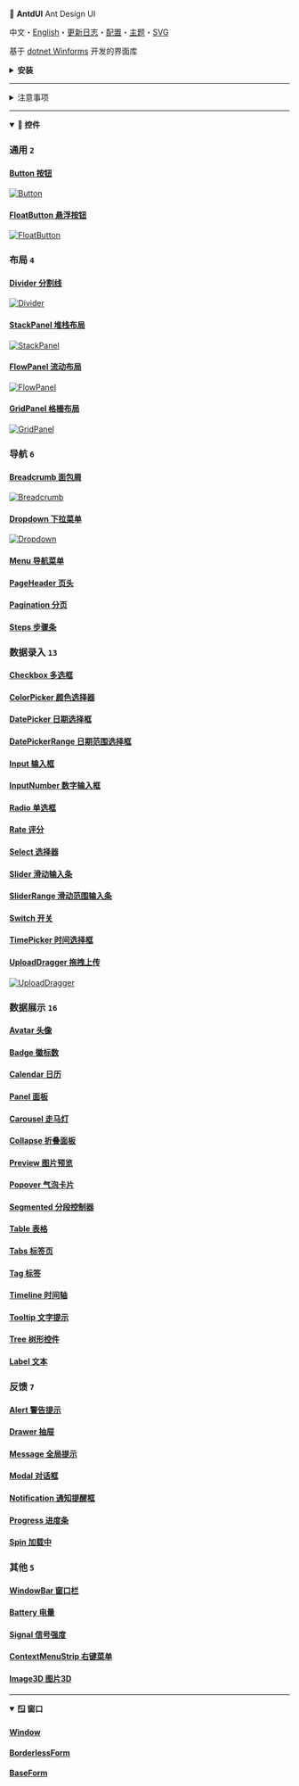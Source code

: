 ﻿📖 **AntdUI** Ant Design UI

中文・[English](../en/Home.md)・[更新日志](UpdateLog.md)・[配置](Config.md)・[主题](Theme.md)・[SVG](SVG.md)

基于 [dotnet Winforms](https://github.com/dotnet/winforms) 开发的界面库

<details>
<summary><strong>安装</strong></summary>

### NuGet安装

> 👏 推荐使用NuGet快速安装

#### 通过Visual Studio可视化安装
![nuget](Img/NuGet.png)

#### 通过PM命令安装
PM> `Install-Package AntdUI`

---

### 下载源码

> 打开AntdUI的码云地址：[https://gitee.com/antdui/AntdUI](https://gitee.com/antdui/AntdUI)
![downcode](Img/DownCode.png)

解压后双击打开 `AntdUI.sln` 解决方案，将 `examples/Overview` 项目设为启动项目，`F5` 启动

#### 源码下载无法编译？

> 编译器要求 **Visual Studio 2022** 以及以上

[Visual Studio 安装 旧版本(.NET Framework 4.0 和 4.5)](InstallOldVersionFramework.md)

#### 看不到工具箱？

需将 `AntdUI.csproj` 内 `TargetFrameworks` 只保留自己项目使用的框架版本，然后重新生成

> 操作完还是无法显示，重启VS让其重新加载，**多重新生成确保dll是最新的**

</details>

---

<details>
<summary>注意事项</summary>

#### 源码下载无法编译❓

编译器要求 **Visual Studio 2022** 以及以上，[Visual Studio 安装 旧版本(.NET Framework 4.0 和 4.5)](InstallOldVersionFramework.md)

####

#### 为什么设计器里面的窗口显示不全❓

HDPI问题，**应使用100%缩放来设计界面**
- 使用CMD `devenv.exe /noScale`
- 👏 [解决 Visual Studio 中 Windows 窗体设计器的 HDPI/缩放问题](https://learn.microsoft.com/zh-cn/visualstudio/designers/disable-dpi-awareness?view=vs-2022) `<ForceDesignerDpiUnaware>true</ForceDesignerDpiUnaware>`
- 桌面右键显示设置 将缩放修改至 `100%`

####

#### 那我如何启用DPI支持呢❓

CORE 可以轻而易举的解决[Application.SetHighDpiMode(HighDpiMode.SystemAware)](https://learn.microsoft.com/zh-cn/dotnet/api/system.windows.forms.application.sethighdpimode?view=windowsdesktop-8.0)；`Framework` 系，需要通过清单启用 [Windows 窗体中的高 DPI 支持](https://learn.microsoft.com/zh-cn/dotnet/desktop/winforms/high-dpi-support-in-windows-forms?view=netframeworkdesktop-4.8)

####

#### HDPI 下为何设计器与编译后的布局不一致❓

将每个`.Designer.cs` 中的 `AutoScaleMode` 移除/恢复默认值，移除 `AutoScaleFactor` 也不受影响

####

#### 适配DPI后字体依旧模糊❓

[解决字体模糊问题](BlurredFont.md)

####

</details>

---

<details open>
<summary><strong>🧰 控件</strong></summary>

### 通用 `2`

#### [Button 按钮](Control/Button.md)
[![Button](Icon/Button.jpg)](Control/Button.md)

#### [FloatButton 悬浮按钮](Control/FloatButton.md)
[![FloatButton](Icon/FloatButton.jpg)](Control/FloatButton.md)

### 布局 `4`

#### [Divider 分割线](Control/Divider.md)
[![Divider](Icon/Divider.jpg)](Control/Divider.md)

#### [StackPanel 堆栈布局](Control/StackPanel.md)
[![StackPanel](Icon/StackPanel.jpg)](Control/StackPanel.md)

#### [FlowPanel 流动布局](Control/FlowPanel.md)
[![FlowPanel](Icon/FlowPanel.jpg)](Control/FlowPanel.md)

#### [GridPanel 格栅布局](Control/GridPanel.md)
[![GridPanel](Icon/GridPanel.jpg)](Control/GridPanel.md)


### 导航 `6`

#### [Breadcrumb 面包屑](Control/Breadcrumb.md)
[![Breadcrumb](Icon/Breadcrumb.jpg)](Control/Breadcrumb.md)

#### [Dropdown 下拉菜单](Control/Dropdown.md)
[![Dropdown](Icon/Dropdown.jpg)](Control/Dropdown.md)

#### [Menu 导航菜单](Control/Menu.md)
#### [PageHeader 页头](Control/PageHeader.md)
#### [Pagination 分页](Control/Pagination.md)
#### [Steps 步骤条](Control/Steps.md)


### 数据录入 `13`

#### [Checkbox 多选框](Control/Checkbox.md)
#### [ColorPicker 颜色选择器](Control/ColorPicker.md)
#### [DatePicker 日期选择框](Control/DatePicker.md)
#### [DatePickerRange 日期范围选择框](Control/DatePicker.md#datepickerrange)
#### [Input 输入框](Control/Input.md)
#### [InputNumber 数字输入框](Control/Input.md#inputnumber)
#### [Radio 单选框](Control/Radio.md)
#### [Rate 评分](Control/Rate.md)
#### [Select 选择器](Control/Select.md)
#### [Slider 滑动输入条](Control/Slider.md)
#### [SliderRange 滑动范围输入条](Control/Slider.md#sliderrange)
#### [Switch 开关](Control/Switch.md)
#### [TimePicker 时间选择框](Control/TimePicker.md)
#### [UploadDragger 拖拽上传](Control/UploadDragger.md)
[![UploadDragger](Icon/UploadDragger.jpg)](Control/UploadDragger.md)


### 数据展示 `16`

#### [Avatar 头像](Control/Avatar.md)
#### [Badge 徽标数](Control/Badge.md)
#### [Calendar 日历](Control/Calendar.md)
#### [Panel 面板](Control/Panel.md)
#### [Carousel 走马灯](Control/Carousel.md)
#### [Collapse 折叠面板](Control/Collapse.md)
#### [Preview 图片预览](Control/Preview.md)
#### [Popover 气泡卡片](Control/Popover.md)
#### [Segmented 分段控制器](Control/Segmented.md)
#### [Table 表格](Control/Table.md)
#### [Tabs 标签页](Control/Tabs.md)
#### [Tag 标签](Control/Tag.md)
#### [Timeline 时间轴](Control/Timeline.md)
#### [Tooltip 文字提示](Control/Tooltip.md)
#### [Tree 树形控件](Control/Tree.md)
#### [Label 文本](Control/Label.md)


### 反馈 `7`

#### [Alert 警告提示](Control/Alert.md)
#### [Drawer 抽屉](Control/Drawer.md)
#### [Message 全局提示](Control/Message.md)
#### [Modal 对话框](Control/Modal.md)
#### [Notification 通知提醒框](Control/Notification.md)
#### [Progress 进度条](Control/Progress.md)
#### [Spin 加载中](Control/Spin.md)


### 其他 `5`

#### [WindowBar 窗口栏](Control/WindowBar.md)
#### [Battery 电量](Control/Battery.md)
#### [Signal 信号强度](Control/Signal.md)
#### [ContextMenuStrip 右键菜单](Control/ContextMenuStrip.md)
#### [Image3D 图片3D](Control/Image3D.md)

</details>

---

<details open>
<summary><strong>🪟 窗口</strong></summary>

#### [Window](Form/Window.md)
#### [BorderlessForm](Form/BorderlessForm.md)
#### [BaseForm](Form/BaseForm.md)

</details>